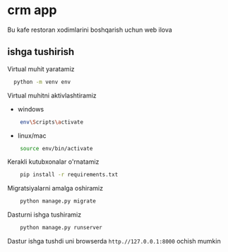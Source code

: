 # crm app

Bu kafe restoran xodimlarini boshqarish uchun web ilova

## ishga tushirish

Virtual muhit yaratamiz

```bash
  python -m venv env
```

Virtual muhitni aktivlashtiramiz

- windows

```bash
    env\Scripts\activate
```

- linux/mac

```bash
    source env/bin/activate
```

Kerakli kutubxonalar o'rnatamiz

```bash
    pip install -r requirements.txt
```

Migratsiyalarni amalga oshiramiz

```bash
    python manage.py migrate
```

Dasturni ishga tushiramiz

```bash
    python manage.py runserver
```

Dastur ishga tushdi uni browserda `http.//127.0.0.1:8000` ochish mumkin
